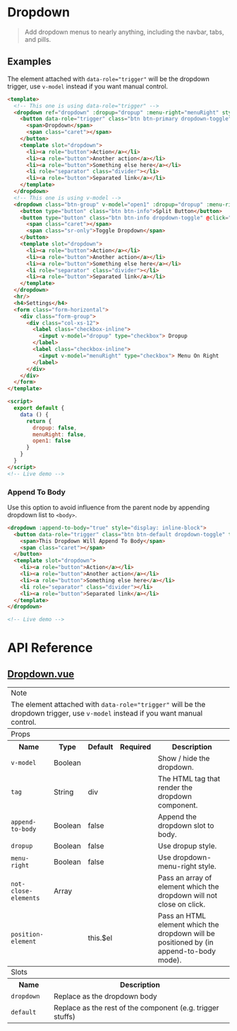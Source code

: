 # Dropdown

> Add dropdown menus to nearly anything, including the navbar, tabs, and pills.

## Examples

The element attached with `data-role="trigger"` will be the dropdown trigger, use `v-model` instead if you want manual control.

```html
<template>
  <!-- This one is using data-role="trigger" -->
  <dropdown ref="dropdown" :dropup="dropup" :menu-right="menuRight" style="display: inline-block">
    <button data-role="trigger" class="btn btn-primary dropdown-toggle" type="button">
      <span>Dropdown</span>
      <span class="caret"></span>
    </button>
    <template slot="dropdown">
      <li><a role="button">Action</a></li>
      <li><a role="button">Another action</a></li>
      <li><a role="button">Something else here</a></li>
      <li role="separator" class="divider"></li>
      <li><a role="button">Separated link</a></li>
    </template>
  </dropdown>
  <!-- This one is using v-model -->
  <dropdown class="btn-group" v-model="open1" :dropup="dropup" :menu-right="menuRight" style="display: inline-block">
    <button type="button" class="btn btn-info">Split Button</button>
    <button type="button" class="btn btn-info dropdown-toggle" @click="open1 = !open1">
      <span class="caret"></span>
      <span class="sr-only">Toggle Dropdown</span>
    </button>
    <template slot="dropdown">
      <li><a role="button">Action</a></li>
      <li><a role="button">Another action</a></li>
      <li><a role="button">Something else here</a></li>
      <li role="separator" class="divider"></li>
      <li><a role="button">Separated link</a></li>
    </template>
  </dropdown>
  <hr/>
  <h4>Settings</h4>
  <form class="form-horizontal">
    <div class="form-group">
      <div class="col-xs-12">
        <label class="checkbox-inline">
          <input v-model="dropup" type="checkbox"> Dropup
        </label>
        <label class="checkbox-inline">
          <input v-model="menuRight" type="checkbox"> Menu On Right
        </label>
      </div>
    </div>
  </form>
</template>

<script>
  export default {
    data () {
      return {
        dropup: false,
        menuRight: false,
        open1: false
      }
    }
  }
</script>
<!-- Live demo -->
```

### Append To Body

Use this option to avoid influence from the parent node by appending dropdown list to `<body>`.

```html
<dropdown :append-to-body="true" style="display: inline-block">
  <button data-role="trigger" class="btn btn-default dropdown-toggle" type="button">
    <span>This Dropdown Will Append To Body</span>
    <span class="caret"></span>
  </button>
  <template slot="dropdown">
    <li><a role="button">Action</a></li>
    <li><a role="button">Another action</a></li>
    <li><a role="button">Something else here</a></li>
    <li role="separator" class="divider"></li>
    <li><a role="button">Separated link</a></li>
  </template>
</dropdown>

<!-- Live demo -->
```

# API Reference

## [Dropdown.vue](https://github.com/wxsms/uiv/tree/master/src/components/dropdown/Dropdown.vue)

<div class="table-responsive">
  <table class="table table-bordered">
    <tbody>
    <tr>
      <td colspan="5"><span class="label label-default">Note</span></td>
    </tr>
    <tr>
      <td colspan="5">The element attached with <code>data-role="trigger"</code>
        will be the dropdown trigger, use <code>v-model</code> instead if you want manual control.
      </td>
    </tr>
    </tbody>
    <tbody>
    <tr>
      <td colspan="5"><span class="label label-default">Props</span></td>
    </tr>
    <tr>
      <th>Name</th>
      <th>Type</th>
      <th>Default</th>
      <th width="50px">Required</th>
      <th>Description</th>
    </tr>
    <tr>
      <td nowrap="nowrap"><code>v-model</code></td>
      <td>Boolean</td>
      <td></td>
      <td></td>
      <td>Show / hide the dropdown.</td>
    </tr>
    <tr>
      <td nowrap="nowrap"><code>tag</code></td>
      <td>String</td>
      <td>div</td>
      <td></td>
      <td>The HTML tag that render the dropdown component.</td>
    </tr>
    <tr>
      <td nowrap="nowrap"><code>append-to-body</code></td>
      <td>Boolean</td>
      <td>false</td>
      <td></td>
      <td>Append the dropdown slot to body.</td>
    </tr>
    <tr>
      <td nowrap="nowrap"><code>dropup</code></td>
      <td>Boolean</td>
      <td>false</td>
      <td></td>
      <td>Use dropup style.</td>
    </tr>
    <tr>
      <td nowrap="nowrap"><code>menu-right</code></td>
      <td>Boolean</td>
      <td>false</td>
      <td></td>
      <td>Use dropdown-menu-right style.</td>
    </tr>
    <tr>
      <td nowrap="nowrap"><code>not-close-elements</code></td>
      <td>Array</td>
      <td></td>
      <td></td>
      <td>Pass an array of element which the dropdown will not close on click.</td>
    </tr>
    <tr>
      <td nowrap="nowrap"><code>position-element</code></td>
      <td></td>
      <td>this.$el</td>
      <td></td>
      <td>Pass an HTML element which the dropdown will be positioned by (in append-to-body mode).
      </td>
    </tr>
    </tbody>
    <tbody>
    <tr>
      <td colspan="5"><span class="label label-default">Slots</span></td>
    </tr>
    <tr>
      <th>Name</th>
      <th colspan="4">Description</th>
    </tr>
    <tr>
      <td nowrap="nowrap"><code>dropdown</code></td>
      <td colspan="4">Replace as the dropdown body</td>
    </tr>
    <tr>
      <td nowrap="nowrap"><code>default</code></td>
      <td colspan="4">Replace as the rest of the component (e.g. trigger stuffs)</td>
    </tr>
    </tbody>
  </table>
</div>


<!-- Live demo script
<script>
  export default {
    data () {
      return {
        dropup: false,
        menuRight: false,
        open1: false,
        open: false
      }
    }
  }
</script>
-->
